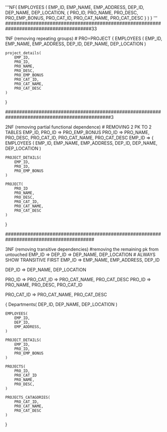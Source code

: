 '''NF{
    EMPLOYEES (
    EMP_ID,
    EMP_NAME,
    EMP_ADDRESS,
    DEP_ID,
    DEP_NAME,
    DEP_LOCATION,
    {
    PRO_ID,
    PRO_NAME,
    PRO_DESC,
    PRO_EMP_BONUS,
    PRO_CAT_ID,
    PRO_CAT_NAME,
    PRO_CAT_DESC
    }
    )
}
'''
#######################################################################################33

1NF (removing repeating groups) # PRO=PROJECT
{
EMPLOYEES (
EMP_ID,
EMP_NAME,
EMP_ADDRESS,
DEP_ID,
DEP_NAME,
DEP_LOCATION
)

    project_details(
        EMP_ID,
        PRO_ID,
        PRO_NAME,
        PRO_DESC,
        PRO_EMP_BONUS
        PRO_CAT_ID,
        PRO_CAT_NAME,
        PRO_CAT_DESC
    )

}

##############################################################################################3

2NF (removing partial functional dependence) # REMOVING 2 PK TO 2 TABLES
EMP_ID, PRO_ID => PRO_EMP_BONUS
PRO_ID => PRO_NAME, PRO_DESC, PRO_CAT_ID, PRO_CAT_NAME, PRO_CAT_DESC
EMP_ID =>
{
EMPLOYEES (
EMP_ID,
EMP_NAME,
EMP_ADDRESS,
DEP_ID,
DEP_NAME,
DEP_LOCATION
)

    PROJECT_DETAILS(
        EMP_ID,
        PRO_ID,
        PRO_EMP_BONUS
    )

    PROJECT(
        PRO_ID
        PRO_NAME,
        PRO_DESC,
        PRO_CAT_ID,
        PRO_CAT_NAME,
        PRO_CAT_DESC
    )

}

########################################################################################

3NF (removing transitive dependencies) #removing the remaining pk from untouched
EMP_ID => DEP_ID => DEP_NAME, DEP_LOCATION # ALWAYS SHOW TRANSITIVE FIRST
EMP_ID => EMP_NAME, EMP_ADDRESS, DEP_ID

DEP_ID => DEP_NAME, DEP_LOCATION

PRO_ID => PRO_CAT_ID => PRO_CAT_NAME, PRO_CAT_DESC
PRO_ID => PRO_NAME, PRO_DESC, PRO_CAT_ID

PRO_CAT_ID => PRO_CAT_NAME, PRO_CAT_DESC

{
    Departments(
    DEP_ID,
    DEP_NAME,
    DEP_LOCATION
    )

    EMPLOYEES(
        EMP_ID,
        DEP_ID,
        EMP_ADDRESS,
    )

    PROJECT_DETAILS(
        EMP_ID,
        PRO_ID,
        PRO_EMP_BONUS
    )

    PROJECTS(
        PRO_ID,
        PRO_CAT_ID
        PRO_NAME,
        PRO_DESC,
    )

    PROJECTS_CATAGORIES(
        PRO_CAT_ID,
        PRO_CAT_NAME,
        PRO_CAT_DESC
    )

}
